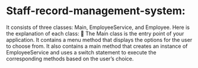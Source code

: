 # Staff-record-management-system:
It consists of three classes: Main, EmployeeService, and Employee. Here is the explanation of each class:
	The Main class is the entry point of your application. It contains a menu method that displays the options for the user to choose from. It also contains a main method that creates an instance of EmployeeService and uses a switch statement to execute the corresponding methods based on the user’s choice. 
